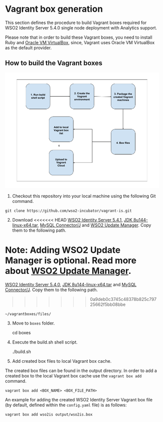 # Vagrant box generation

This section defines the procedure to build Vagrant boxes required for WSO2 Identity Server 5.4.0 single node
deployment with Analytics support.

Please note that in order to build these Vagrant boxes, you need to install Ruby and
[Oracle VM VirtualBox](http://www.oracle.com/technetwork/server-storage/virtualbox/downloads/index.html),
since, Vagrant uses Oracle VM VirtualBox as the default provider.

## How to build the Vagrant boxes

![Vagrant box build process](procedure.png)

1. Checkout this repository into your local machine using the following Git command.
```
git clone https://github.com/wso2-incubator/vagrant-is.git
```
2. Download
<<<<<<< HEAD
[WSO2 Identity Server 5.4.1](https://wso2.com/identity-and-access-management#download), [JDK 8u144-linux-x64.tar](http://www.oracle.com/technetwork/java/javase/downloads/jdk8-downloads-2133151.html), [MySQL Connector/J](https://dev.mysql.com/downloads/connector/j/) and [WSO2 Update Manager](https://wso2.com/wum/download). Copy them to the following path. 

Note: Adding WSO2 Update Manager is optional. Read more about [WSO2 Update Manager](https://wso2.com/wum/).
=======
[WSO2 Identity Server 5.4.0](https://wso2.com/identity-and-access-management#download), [JDK 8u144-linux-x64.tar](http://www.oracle.com/technetwork/java/javase/downloads/jdk8-downloads-2133151.html) and [MySQL Connector/J](https://dev.mysql.com/downloads/connector/j/). Copy them to the following path. 
>>>>>>> 0a9deb0c3745c48378b825c79725662f5bb08bbe

    ~/vagrantboxes/files/

3. Move to `boxes` folder.

    cd boxes

4. Execute the build.sh shell script.

    ./build.sh
    
5. Add created box files to local Vagrant box cache.

The created box files can be found in the output directory. In order to add a created box to the local Vagrant box cache use the `vagrant box add` command.

    vagrant box add <BOX_NAME> <BOX_FILE_PATH>

An example for adding the created WSO2 Identity Server Vagrant box file (by default, defined
within the `config.yaml` file) is as follows:
    
    vagrant box add wso2is output/wso2is.box
